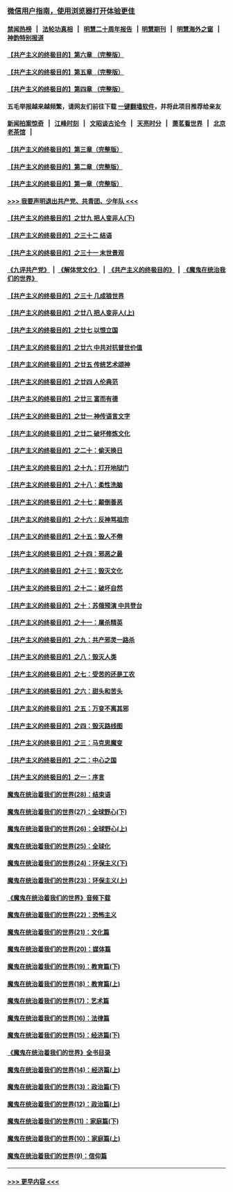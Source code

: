 ### [微信用户指南，使用浏览器打开体验更佳](https://github.com/gfw-breaker/banned-news1/blob/master/indexes/wechat-guide.md?t=0)
#### [禁闻热榜](热点新闻.md?t=0)  &nbsp;&nbsp;|&nbsp;&nbsp; [法轮功真相](https://github.com/gfw-breaker/truth/blob/master/README.md?t=0) &nbsp;&nbsp;|&nbsp;&nbsp; [明慧二十周年报告](https://github.com/gfw-breaker/mh-reports/blob/master/README.md?t=0) &nbsp;&nbsp;|&nbsp;&nbsp;[明慧期刊](https://github.com/gfw-breaker/mh-qikan) &nbsp;&nbsp;|&nbsp;&nbsp; [明慧海外之窗](https://github.com/gfw-breaker/mh-news/blob/master/README.md?t=0) &nbsp;&nbsp;|&nbsp;&nbsp; [神韵特别报道](https://github.com/gfw-breaker/mh-news/blob/master/shenyun.md?t=0)
#### [【共产主义的终极目的】第六章 （完整版）](../pages/nsc422/n11428913.md?t=02131744) 
#### [【共产主义的终极目的】第五章 （完整版）](../pages/nsc422/n11428912.md?t=02131744) 
#### [【共产主义的终极目的】第四章 （完整版）](../pages/nsc422/n11428907.md?t=02131744) 
#### 五毛举报越来越频繁，请网友们前往下载 [一键翻墙软件](https://github.com/gfw-breaker/ssr-accounts)，并将此项目推荐给亲友
#### [新闻拍案惊奇](https://github.com/gfw-breaker/banned-news1/blob/master/pages/link4.md) &nbsp;&nbsp;|&nbsp;&nbsp; [江峰时刻](https://github.com/gfw-breaker/banned-news1/blob/master/pages/link4.md) &nbsp;&nbsp;|&nbsp;&nbsp; [文昭谈古论今](https://github.com/gfw-breaker/banned-news1/blob/master/pages/link4.md) &nbsp;&nbsp;|&nbsp;&nbsp; [天亮时分](https://github.com/gfw-breaker/banned-news1/blob/master/pages/link4.md) &nbsp;&nbsp;|&nbsp;&nbsp; [萧茗看世界](https://github.com/gfw-breaker/banned-news1/blob/master/pages/link4.md) &nbsp;&nbsp;|&nbsp;&nbsp; [北京老茶馆](https://github.com/gfw-breaker/banned-news1/blob/master/pages/link4.md) &nbsp;&nbsp;|&nbsp;&nbsp; 
#### [【共产主义的终极目的】第三章（完整版）](../pages/nsc422/n11428848.md?t=02131744) 
#### [【共产主义的终极目的】第二章（完整版）](../pages/nsc422/n11428831.md?t=02131744) 
#### [【共产主义的终极目的】第一章（完整版）](../pages/nsc422/n11417651.md?t=02131744) 
#### [>>> 我要声明退出共产党、共青团、少年队 <<<](https://github.com/begood0513/goodnews/blob/master/quit/letter.md) 
#### [【共产主义的终极目的】之廿九 把人变非人(下)](../pages/nsc422/n11344140.md?t=02131744) 
#### [【共产主义的终极目的】之三十二 结语](../pages/nsc422/n11360535.md?t=02131744) 
#### [【共产主义的终极目的】之三十一 末世景观](../pages/nsc422/n11351129.md?t=02131744) 
#### [《九评共产党》](https://github.com/begood0513/9ping.md/blob/master/README.md) &nbsp;|&nbsp; [《解体党文化》](../../../../jtdwh.md/blob/master/README.md)  &nbsp;|&nbsp; [《共产主义的终极目的》](../../../../gczydzjmd.md/blob/master/README.md) &nbsp;|&nbsp; [《魔鬼在统治我们的世界》](../../../../mgztzwmdsj.md/blob/master/README.md) 
#### [【共产主义的终极目的】之三十 几成狼世界](../pages/nsc422/n11348280.md?t=02131744) 
#### [【共产主义的终极目的】之廿八 把人变非人(上)](../pages/nsc422/n11340492.md?t=02131744) 
#### [【共产主义的终极目的】之廿七 以恨立国](../pages/nsc422/n11336944.md?t=02131744) 
#### [【共产主义的终极目的】之廿六 中共对抗普世价值](../pages/nsc422/n11324785.md?t=02131744) 
#### [【共产主义的终极目的】之廿五 传统艺术颂神](../pages/nsc422/n11296396.md?t=02131744) 
#### [【共产主义的终极目的】之廿四 人伦典范](../pages/nsc422/n11296397.md?t=02131744) 
#### [【共产主义的终极目的】之廿三 富而有德](../pages/nsc422/n11283598.md?t=02131744) 
#### [【共产主义的终极目的】之廿一 神传语言文字](../pages/nsc422/n11263265.md?t=02131744) 
#### [【共产主义的终极目的】之廿二 破坏修炼文化](../pages/nsc422/n11245728.md?t=02131744) 
#### [【共产主义的终极目的】之二十：偷天换日](../pages/nsc422/n11238846.md?t=02131744) 
#### [【共产主义的终极目的】之十九：打开地狱门](../pages/nsc422/n11206376.md?t=02131744) 
#### [【共产主义的终极目的】之十八：柔性洗脑](../pages/nsc422/n11199994.md?t=02131744) 
#### [【共产主义的终极目的】之十七：颠倒善恶](../pages/nsc422/n11179782.md?t=02131744) 
#### [【共产主义的终极目的】之十六：反神骂祖宗](../pages/nsc422/n11166798.md?t=02131744) 
#### [【共产主义的终极目的】之十五：毁人不倦](../pages/nsc422/n11166792.md?t=02131744) 
#### [【共产主义的终极目的】之十四：邪恶之最](../pages/nsc422/n11150249.md?t=02131744) 
#### [【共产主义的终极目的】之十三：毁灭文化](../pages/nsc422/n11135227.md?t=02131744) 
#### [【共产主义的终极目的】之十二：破坏自然](../pages/nsc422/n11135214.md?t=02131744) 
#### [【共产主义的终极目的】之十：苏俄预演 中共登台](../pages/nsc422/n11118424.md?t=02131744) 
#### [【共产主义的终极目的】之十一：屠杀精英](../pages/nsc422/n11118442.md?t=02131744) 
#### [【共产主义的终极目的】之九：共产邪灵一路杀](../pages/nsc422/n11114139.md?t=02131744) 
#### [【共产主义的终极目的】之八：毁灭人类](../pages/nsc422/n11108503.md?t=02131744) 
#### [【共产主义的终极目的】之七：受苦的还是工农](../pages/nsc422/n11101809.md?t=02131744) 
#### [【共产主义的终极目的】之六：甜头和苦头](../pages/nsc422/n11096971.md?t=02131744) 
#### [【共产主义的终极目的】之五：万变不离其邪](../pages/nsc422/n11091285.md?t=02131744) 
#### [【共产主义的终极目的】之四：毁灭路线图](../pages/nsc422/n11086284.md?t=02131744) 
#### [【共产主义的终极目的】之三：马克思魔变](../pages/nsc422/n11061941.md?t=02131744) 
#### [【共产主义的终极目的】之二：中心之国](../pages/nsc422/n11047728.md?t=02131744) 
#### [【共产主义的终极目的】之一：序言](../pages/nsc422/n11086077.md?t=02131744) 
#### [魔鬼在统治着我们的世界(28)：结束语](../pages/nsc422/n10936246.md?t=02131744) 
#### [魔鬼在统治着我们的世界(27)：全球野心(下)](../pages/nsc422/n10928319.md?t=02131744) 
#### [魔鬼在统治着我们的世界(26)：全球野心(上)](../pages/nsc422/n10900318.md?t=02131744) 
#### [魔鬼在统治着我们的世界(25)：全球化](../pages/nsc422/n10788205.md?t=02131744) 
#### [魔鬼在统治着我们的世界(24)：环保主义(下)](../pages/nsc422/n10695307.md?t=02131744) 
#### [魔鬼在统治着我们的世界(23)：环保主义(上)](../pages/nsc422/n10688613.md?t=02131744) 
#### [《魔鬼在统治着我们的世界》音频下载](../pages/nsc422/n10635553.md?t=02131744) 
#### [魔鬼在统治着我们的世界(22)：恐怖主义](../pages/nsc422/n10614727.md?t=02131744) 
#### [魔鬼在统治着我们的世界(21)：文化篇](../pages/nsc422/n10597706.md?t=02131744) 
#### [魔鬼在统治着我们的世界(20)：媒体篇](../pages/nsc422/n10586579.md?t=02131744) 
#### [魔鬼在统治着我们的世界(19)：教育篇(下)](../pages/nsc422/n10564808.md?t=02131744) 
#### [魔鬼在统治着我们的世界(18)：教育篇(上)](../pages/nsc422/n10526970.md?t=02131744) 
#### [魔鬼在统治着我们的世界(17)：艺术篇](../pages/nsc422/n10499093.md?t=02131744) 
#### [魔鬼在统治着我们的世界(16)：法律篇](../pages/nsc422/n10485969.md?t=02131744) 
#### [魔鬼在统治着我们的世界(15)：经济篇(下)](../pages/nsc422/n10469975.md?t=02131744) 
#### [《魔鬼在统治着我们的世界》全书目录](../pages/nsc422/n10464261.md?t=02131744) 
#### [魔鬼在统治着我们的世界(14)：经济篇(上)](../pages/nsc422/n10457370.md?t=02131744) 
#### [魔鬼在统治着我们的世界(13)：政治篇(下)](../pages/nsc422/n10448270.md?t=02131744) 
#### [魔鬼在统治着我们的世界(12)：政治篇(上)](../pages/nsc422/n10444576.md?t=02131744) 
#### [魔鬼在统治着我们的世界(11)：家庭篇(下)](../pages/nsc422/n10440961.md?t=02131744) 
#### [魔鬼在统治着我们的世界(10)：家庭篇(上)](../pages/nsc422/n10435448.md?t=02131744) 
#### [魔鬼在统治着我们的世界(9)：信仰篇](../pages/nsc422/n10432159.md?t=02131744) 

----
#### [ >>> 更早内容 <<< ](../indexes/nsc422-earlier.md)
